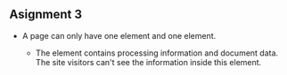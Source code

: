 ## Asignment 3

+ A page can only have one <head> element and one <body> element.
    + The <head> element contains processing information and document data. The site visitors can't see the information inside this element. <title> is only required element.
    + The <body> contains all the visible data.

+ The structural markup organizes the site's information and guides the visitor. Meanwhile, the semantic markup reinforces the meaning of the information displayed. Screen readers or search engines can use this extra information.


+ During this week I followed this steps:
 1. I read all the website's information.
 2. I accomplished all the ToDo tasks.
 3. I read about the different elements and their importance.
 4. I tried different tags like <u> and attributes.
 5. I learned how to create lists, external and internal hyperlinks and I practiced it.
 3. I downloaded the assignment material.
 4. I followed all the instructions to commit the assignment.
 5. I checked all the details of the code.
 6. I checked the code was correct and pushed it to my repo.


+ During this week I didn't have any problem. I think that the rules to write proper code were really interesting and I decided to search more about them.

![Image of my Atom editor](./images/screenshot.jpg)
